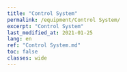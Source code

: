 ```yaml
---
title: "Control System"
permalink: /equipment/Control System/
excerpt: "Control System"
last_modified_at: 2021-01-25
lang: en
ref: "Control System.md"
toc: false
classes: wide
---
```


